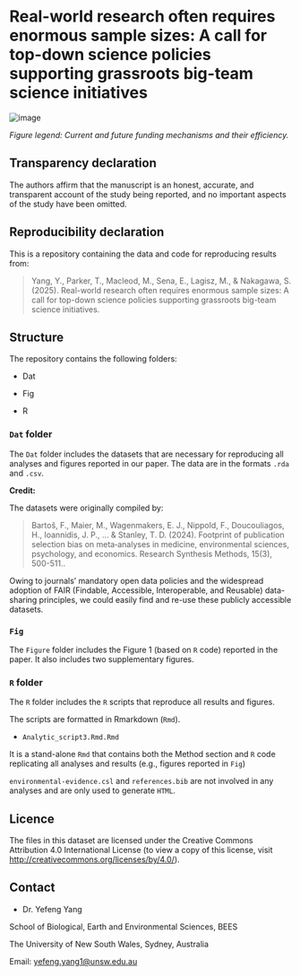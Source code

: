 # Real-world research often requires enormous sample sizes: A call for top-down science policies supporting grassroots big-team science initiatives

![image](https://github.com/user-attachments/assets/f68c8ba3-23da-421c-9321-b2d9e089523e)

*Figure legend: Current and future funding mechanisms and their efficiency.*

## Transparency declaration

The authors affirm that the manuscript is an honest, accurate, and transparent account of the study being reported, and no important
aspects of the study have been omitted.

## Reproducibility declaration

This is a repository containing the data and code for reproducing results from:    

> Yang, Y.,  Parker, T., Macleod, M., Sena, E., Lagisz, M., & Nakagawa, S. (2025). Real-world research often requires enormous sample sizes: A call for top-down science policies supporting grassroots big-team science initiatives.

## Structure

The repository contains the following folders:

- Dat

- Fig

- R

### `Dat` folder

The `Dat` folder includes the datasets that are necessary for reproducing all analyses and figures reported in our paper. The data are in the formats `.rda` and `.csv`.


**Credit:**

The datasets were originally compiled by:

> Bartoš, F., Maier, M., Wagenmakers, E. J., Nippold, F., Doucouliagos, H., Ioannidis, J. P., ... & Stanley, T. D. (2024). Footprint of publication selection bias on meta‐analyses in medicine, environmental sciences, psychology, and economics. Research Synthesis Methods, 15(3), 500-511..

Owing to journals’ mandatory open data policies and the widespread adoption of FAIR (Findable, Accessible, Interoperable, and Reusable) data-sharing principles, we could easily find and re-use these publicly accessible datasets.


### `Fig`

The `Figure` folder includes the Figure 1 (based on `R` code) reported in the paper. It also includes two supplementary figures.


### `R` folder

The `R` folder includes the `R` scripts that reproduce all results and figures. 

The scripts are formatted in Rmarkdown (`Rmd`).

- `Analytic_script3.Rmd.Rmd`

It is a stand-alone `Rmd` that contains both the Method section and `R` code replicating all analyses and results (e.g., figures reported in `Fig`)

`environmental-evidence.csl` and `references.bib` are not involved in any analyses and are only used to generate `HTML`.


## Licence

The files in this dataset are licensed under the Creative Commons Attribution 4.0 International License (to view a copy of this license, visit http://creativecommons.org/licenses/by/4.0/).

## Contact

- Dr. Yefeng Yang

School of Biological, Earth and Environmental Sciences, BEES

The University of New South Wales, Sydney, Australia

Email: yefeng.yang1@unsw.edu.au
